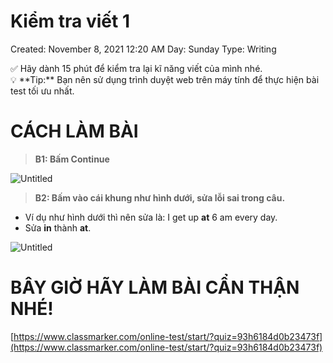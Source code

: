# Kiểm tra viết 1

Created: November 8, 2021 12:20 AM
Day: Sunday
Type: Writing

<aside>
✅ Hãy dành 15 phút để kiểm tra lại kĩ năng viết của mình nhé.

</aside>

<aside>
💡 **Tip:** Bạn nên sử dụng trình duyệt web trên máy tính để thực hiện bài test tối ưu nhất.

</aside>

# CÁCH LÀM BÀI

> **B1: Bấm Continue**
> 

![Untitled](Kie%CC%82%CC%89m%20tra%20vie%CC%82%CC%81t%201%2051f7c2b445094076908626845a08cf4d/Untitled.png)

> **B2: Bấm vào cái khung như hình dưới, sửa lỗi sai trong câu.**
> 
- Ví dụ như hình dưới thì nên sửa là: I get up **at** 6 am every day.
- Sửa **in** thành **at**.

![Untitled](Kie%CC%82%CC%89m%20tra%20vie%CC%82%CC%81t%201%2051f7c2b445094076908626845a08cf4d/Untitled%201.png)

# BÂY GIỜ HÃY LÀM BÀI CẨN THẬN NHÉ!

[https://www.classmarker.com/online-test/start/?quiz=93h6184d0b23473f](https://www.classmarker.com/online-test/start/?quiz=93h6184d0b23473f)